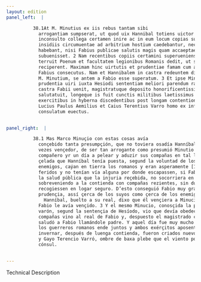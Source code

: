 ```yaml
---
layout: edition
panel_left:  |

          38.1At M. Minutius ex iis rebus tantam sibi
            arrogantiam sumpserat, ut quod uix Hannibal totiens uictor auderet, ausus sit quadam die
            inconsulto collega certamen inire ac in eum locum copias suas perducere, ubi Punicis
            insidiis circumuentae ad arbitrium hostium caedebantur, nec ullam euadendi uiam
            habebant, nisi Fabius publicae salutis magis quam accaeptae iniuriae memor in tempore
            subuenisset. 2 Nam recentibus copiis certamini superueniens haud dubie
            terruit Poenum et facultatem legionibus Romanis dedit, ut sese in locum tutum
            reciperent. Maximam hinc uirtutis et prudentiae famam cum apud suos tum apud hostes est
            Fabius consecutus. Nam et Hannibalem in castra redeuntem dixisse tradunt eo praelio a se
            M. Minutium, se antem a Fabio esse superatum. 3 Et ipse Minutius cognita
            prudentia uiri iuxta Hesiodi sententiam meliori parendum ratus, cum omnibus copiis in
            castra Fabii uenit, magistratuque deposito honorificentissimis uerbis patrem Fabium
            salutatuit, longeque is fuit cunctis militibus laetissimus dies. Caeterum utrisque
            exercitibus in hyberna discedentibus post longam contentionem creati sunt consules noui
            Lucius Paulus Aemilius et Caius Terentius Varro homo ex infima plaebe populari aura ad
            consulatum euectus.
        

panel_right:  |

          38.1 Mas Marco Minuçio con estas cosas avía
            conçebido tanta presumpçión, que no toviera osadía Hanníbal, tantas
            vezes vençedor, de ser tan arrogante como presumió Minutio sin lo consultar con su
            compañero yr un día a pelear y aduzir sus compañas en tal logar donde, atajadas con
            çelada que Hanníbal tenía puesta, segund la voluntad de los
            enemigos, caýan en tierra los romanos y eran asperamente [172r,a]
            feridos y no tenían vía alguna por donde escapassen, si Fabio, teniendo más en memoria
            la salud pública que la injuria reçebida, no socorriera en tiempo. 2 Ca,
            sobreveniendo a la contienda con compañas rezientes, sin dubda pudo espantar a los carthagineses y dio facultad a las legiones romanas que se
            recogiessen en logar seguro. D’esto conseguió Fabio muy grand fama de virtud y de
            prudençia, assí çerca de los suyos como çerca de los enemigos. Y cuentan que
              Hanníbal, buelto a su real, dixo que él vençiera a Minucio, y
            Fabio le avía vençido. 3 Y el mesmo Minucio, conosçida la prudençia del
            varón, segund la sentençia de Hesíodo, vio que devía obedeçer al mejor y con todas sus
            compañas vino al real de Fabio y, despuesto el magistrado con muy honoríficas palabras,
            saludó a Fabio llamándole padre. Y aquel día fue muy mucho alegre a maravilla a todos
            los guerreros romanos ende juntos y ambos exérçitos aposentados en sus aparejos para
            invernar, después de luenga contienda, fueron criados nuevos cónsules Lucio Paulo Emilio
            y Gayo Terencio Varró, ombre de baxa plebe que el viento popular avía ensalçado a ser
            cónsul.
        

---
```


 Technical Description 

        